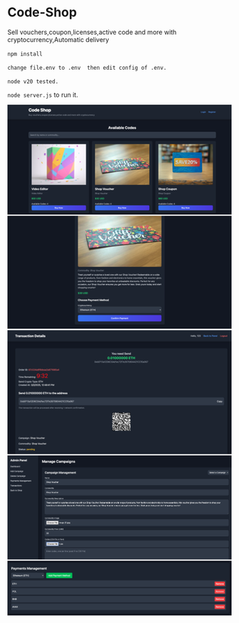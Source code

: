 # Code-Shop
Sell vouchers,coupon,licenses,active code and more with cryptocurrency,Automatic delivery

`npm install`

`change file.env to .env  then edit config of .env.`

`node v20 tested.`

`node server.js` to run it.


<img src="screenshot/1.png"   > 
<img src="screenshot/2.png"   > 
<img src="screenshot/3.png">
<img src="screenshot/4.png"> <img src="screenshot/5.png">
